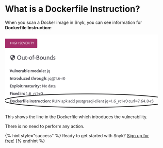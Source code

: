 # What is a Dockerfile Instruction?

When you scan a Docker image in Snyk, you can see information for **Dockerfile Instruction:**

![](../../.gitbook/assets/screen_shot_2020-03-17_at_3.15.27_pm.png)

This shows the line in the Dockerfile which introduces the vulnerability.

There is no need to perform any action.

{% hint style="success" %}
Ready to get started with Snyk? [Sign up for free!](https://snyk.io/login?cta=sign-up&loc=footer&page=support_docs_page)
{% endhint %}


